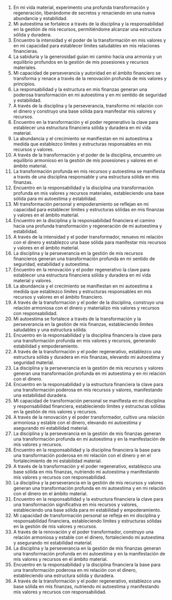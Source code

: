 1. En mi vida material, experimento una profunda transformación y regeneración, liberándome de secretos y renaciendo en una nueva abundancia y estabilidad.
2. Mi autoestima se fortalece a través de la disciplina y la responsabilidad en la gestión de mis recursos, permitiéndome alcanzar una estructura sólida y duradera.
3. Encuentro la intensidad y el poder de la transformación en mis valores y en mi capacidad para establecer límites saludables en mis relaciones financieras.
4. La sabiduría y la generosidad guían mi camino hacia una armonía y un equilibrio profundos en la gestión de mis posesiones y recursos materiales.
5. Mi capacidad de perseverancia y autoridad en el ámbito financiero se transforma y renace a través de la renovación profunda de mis valores y principios.
6. La responsabilidad y la estructura en mis finanzas generan una poderosa transformación en mi autoestima y en mi sentido de seguridad y estabilidad.
7. A través de la disciplina y la perseverancia, transformo mi relación con el dinero y construyo una base sólida para manifestar mis valores y recursos.
8. Encuentro en la transformación y el poder regenerativo la clave para establecer una estructura financiera sólida y duradera en mi vida material.
9. La abundancia y el crecimiento se manifiestan en mi autoestima a medida que establezco límites y estructuras responsables en mis recursos y valores.
10. A través de la transformación y el poder de la disciplina, encuentro un equilibrio armonioso en la gestión de mis posesiones y valores en el ámbito material.
11. La transformación profunda en mis recursos y autoestima se manifiesta a través de una disciplina responsable y una estructura sólida en mis finanzas.
12. Encuentro en la responsabilidad y la disciplina una transformación profunda en mis valores y recursos materiales, estableciendo una base sólida para mi autoestima y estabilidad.
13. Mi transformación personal y empoderamiento se reflejan en mi capacidad para establecer límites y estructuras sólidas en mis finanzas y valores en el ámbito material.
14. Encuentro en la disciplina y la responsabilidad financiera el camino hacia una profunda transformación y regeneración de mi autoestima y estabilidad.
15. A través de la intensidad y el poder transformador, renuevo mi relación con el dinero y establezco una base sólida para manifestar mis recursos y valores en el ámbito material.
16. La disciplina y la perseverancia en la gestión de mis recursos financieros generan una transformación profunda en mi sentido de seguridad, estabilidad y autoestima.
17. Encuentro en la renovación y el poder regenerativo la clave para establecer una estructura financiera sólida y duradera en mi vida material y valores.
18. La abundancia y el crecimiento se manifiestan en mi autoestima a medida que establezco límites y estructuras responsables en mis recursos y valores en el ámbito financiero.
19. A través de la transformación y el poder de la disciplina, construyo una relación armoniosa con el dinero y materializo mis valores y recursos con responsabilidad.
20. Mi autoestima se fortalece a través de la transformación y la perseverancia en la gestión de mis finanzas, estableciendo límites saludables y una estructura sólida.
21. Encuentro en la responsabilidad y la disciplina financiera la clave para una transformación profunda en mis valores y recursos, generando estabilidad y empoderamiento.
22. A través de la transformación y el poder regenerativo, establezco una estructura sólida y duradera en mis finanzas, elevando mi autoestima y seguridad material.
23. La disciplina y la perseverancia en la gestión de mis recursos y valores generan una transformación profunda en mi autoestima y en mi relación con el dinero.
24. Encuentro en la responsabilidad y la estructura financiera la clave para una transformación poderosa en mis recursos y valores, manifestando una estabilidad duradera.
25. Mi capacidad de transformación personal se manifiesta en mi disciplina y responsabilidad financiera, estableciendo límites y estructuras sólidas en la gestión de mis valores y recursos.
26. A través de la renovación y el poder transformador, cultivo una relación armoniosa y estable con el dinero, elevando mi autoestima y asegurando mi estabilidad material.
27. La disciplina y la perseverancia en la gestión de mis finanzas generan una transformación profunda en mi autoestima y en la manifestación de mis valores y recursos.
28. Encuentro en la responsabilidad y la disciplina financiera la base para una transformación poderosa en mi relación con el dinero y en el fortalecimiento de mi estabilidad material.
29. A través de la transformación y el poder regenerativo, establezco una base sólida en mis finanzas, nutriendo mi autoestima y manifestando mis valores y recursos con responsabilidad.
30. La disciplina y la perseverancia en la gestión de mis recursos y valores generan una transformación profunda en mi autoestima y en mi relación con el dinero en el ámbito material.
31. Encuentro en la responsabilidad y la estructura financiera la clave para una transformación significativa en mis recursos y valores, estableciendo una base sólida para mi estabilidad y empoderamiento.
32. Mi capacidad de transformación personal se refleja en mi disciplina y responsabilidad financiera, estableciendo límites y estructuras sólidas en la gestión de mis valores y recursos.
33. A través de la renovación y el poder transformador, construyo una relación armoniosa y estable con el dinero, fortaleciendo mi autoestima y asegurando mi estabilidad material.
34. La disciplina y la perseverancia en la gestión de mis finanzas generan una transformación profunda en mi autoestima y en la manifestación de mis valores y recursos en el ámbito material.
35. Encuentro en la responsabilidad y la disciplina financiera la base para una transformación poderosa en mi relación con el dinero, estableciendo una estructura sólida y duradera.
36. A través de la transformación y el poder regenerativo, establezco una base sólida en mis finanzas, nutriendo mi autoestima y manifestando mis valores y recursos con responsabilidad.

